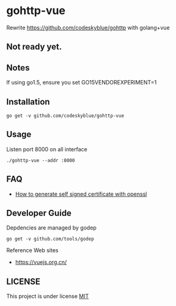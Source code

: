# gohttp-vue
Rewrite https://github.com/codeskyblue/gohttp with golang+vue

## Not ready yet.

## Notes
If using go1.5, ensure you set GO15VENDOREXPERIMENT=1

## Installation
```
go get -v github.com/codeskyblue/gohttp-vue
```

## Usage
Listen port 8000 on all interface

```
./gohttp-vue --addr :8000
```

## FAQ
- [How to generate self signed certificate with openssl](http://stackoverflow.com/questions/10175812/how-to-create-a-self-signed-certificate-with-openssl)

## Developer Guide
Depdencies are managed by godep

```
go get -v github.com/tools/godep
```

Reference Web sites

* <https://vuejs.org.cn/>

## LICENSE
This project is under license [MIT](LICENSE)
